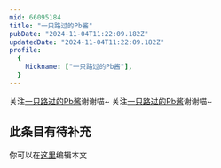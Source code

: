 ```yaml
---
mid: 66095184
title: "一只路过的Pb酱"
pubDate: "2024-11-04T11:22:09.182Z"
updatedDate: "2024-11-04T11:22:09.182Z"
profile:
  {
    Nickname: ["一只路过的Pb酱"],
  }
---
```


关注[一只路过的Pb酱](https://space.bilibili.com/66095184)谢谢喵~ 关注[一只路过的Pb酱](https://space.bilibili.com/66095184)谢谢喵~

## 此条目有待补充
你可以在[这里](https://github.com/Yuhanawa/VTuber.ICU/edit/master/src/content/v/一只路过的Pb酱/index.md)编辑本文

